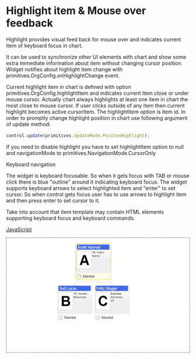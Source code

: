 # Highlight item & Mouse over feedback
Highlight provides visual feed back for mouse over and indicates current item of keyboard focus in chart.

It can be used to synchronize other UI elements with chart and show some extra immediate information about item without changing cursor position. Widget notifies about highlight item change with primitives.OrgConfig.onHighlightChange event.

Current highlight item in chart is defined with option primitives.OrgConfig.highlightItem and indicates current item close or under mouse cursor. Actually chart always highlights at least one item in chart the most close to mouse cursor. If user clicks outside of any item then current highlight becomes active cursorItem. The highlightItem option is item id. In order to promptly change highlight position in chart use following argument of update method:

```JavaScript
control.update(primitives.UpdateMode.PositonHighlight); 
```
If you need to disable highlight you have to set highlightItem option to null and navigationMode to primitives.NavigationMode.CursorOnly

Keyboard navigation

The widget is keyboard focusable. So when it gets focus with TAB or mouse click there is blue "outline" around it indicating keyboard focus. The widget supports keyboard arrows to select highlighted item and "enter" to set cursor. So when control gets focus user has to use arrows to highlight item and then press enter to set cursor to it.  

Take into account that item template may contain HTML elements supporting keyboard focus and keyboard commands.  

[JavaScript](javascript.controls/CaseSelectingHighlightItem.html)

![Screenshot](javascript.controls/__image_snapshots__/CaseSelectingHighlightItem-snap.png)